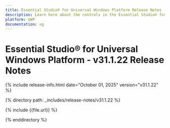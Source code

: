 ```yaml
---
title: Essential Studio® for Universal Windows Platform Release Notes - v31.1.22
description: Learn here about the controls in the Essential Studio® for Universal Windows Platform Weekly Nuget Release - Release Notes - v31.1.22
platform: UWP
documentation: ug
---
```


# Essential Studio® for Universal Windows Platform - v31.1.22 Release Notes

{% include release-info.html date="October 01, 2025"  version="v31.1.22" %}

{% directory path: _includes/release-notes/v31.1.22 %}

{% include {{file.url}} %}

{% enddirectory %}